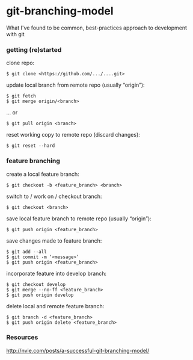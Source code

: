 # git-branching-model
What I've found to be common, best-practices approach to development with git


### getting (re)started

clone repo:

    $ git clone <https://github.com/.../....git>

update local branch from remote repo (usually “origin”):

    $ git fetch
    $ git merge origin/<branch>

... or

    $ git pull origin <branch>

reset working copy to remote repo (discard changes):

    $ git reset --hard


### feature branching

create a local feature branch:

    $ git checkout -b <feature_branch> <branch>

switch to / work on / checkout branch:

    $ git checkout <branch>

save local feature branch to remote repo (usually “origin”):

    $ git push origin <feature_branch>

save changes made to feature branch:

    $ git add --all
    $ git commit -m ‘<message>’
    $ git push origin <feature_branch>

incorporate feature into develop branch:

    $ git checkout develop
    $ git merge --no-ff <feature_branch>
    $ git push origin develop

delete local and remote feature branch:

    $ git branch -d <feature_branch>
    $ git push origin delete <feature_branch>


### Resources
http://nvie.com/posts/a-successful-git-branching-model/
